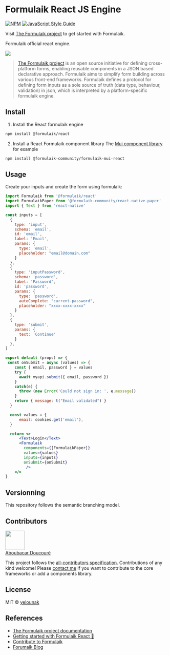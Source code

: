 # Formulaik React JS Engine

[![NPM](https://img.shields.io/npm/v/@formulaik/react.svg)](https://www.npmjs.com/package/formulaik/react) [![JavaScript Style Guide](https://img.shields.io/badge/code_style-standard-brightgreen.svg)](https://standardjs.com)

Visit [The Formulaik project](https://formulaik-core.github.io/documentation/) to get started with Formulaik.

Formulaik official react engine.

![](https://formulaik-core.github.io/documentation/img/icon_xs.svg)

> [The Formulaik project](https://formulaik-core.github.io/documentation/) is an open source initiative for defining cross-platform forms, enabling reusable components in a JSON based declarative approach. Formulaik aims to simplify form building across various front-end frameworks. Formulaik defines a protocol for defining form inputs as a sole source of truth (data type, behaviour, validation) in json, which is interpreted by a platform-specific formulaik engine.

## Install

1. Install the React formulaik engine

```bash
npm install @formulaik/react
```

2. Install a React Formulaik component library
The [Mui component library](https://github.com/formulaik-community/formulaik-mui-react) for example

```bash
npm install @formulaik-community/formulaik-mui-react
```

## Usage

Create your inputs and create the form using formulaik:

```jsx
import Formulaik from '@formulaik/react'
import FormulaikPaper from '@formulaik-community/react-native-paper'
import { Text } from 'react-native'

const inputs = [
  {
    type: 'input',
    schema: 'email',
    id: 'email',
    label: 'Email',
    params: {
      type: 'email',
      placeholder: "email@domain.com"
    }
  },
  {
    type: 'inputPassword',
    schema: 'password',
    label: 'Password',
    id: 'password',
    params: {
      type: 'password',
      autoComplete: "current-password",
      placeholder: "xxxx-xxxx-xxxx"
    }
  },
  {
    type: 'submit',
    params: {
      text: 'Continue'
    }
  },
]

export default (props) => {
 const onSubmit = async (values) => {
    const { email, password } = values
    try {
      await myapi.submit({ email, password })
    }
    catch(e) {
      throw (new Error('Could not sign in: ', e.message))
    }
    return { message: t("Email validated") }
  }

  const values = {
      email: cookies.get('email'),
  }

  return <>
      <Text>Login</Text>
      <Formulaik
        components={[FormulaikPaper]}
        values={values}
        inputs={inputs}
        onSubmit={onSubmit}
         />
    </>
}
```

## Versionning
This repository follows the semantic branching model.

## Contributors
[<img src="https://github.com/adoucoure.png" width="60px;"/>
<br />
<sub>
<a href="https://github.com/adoucoure">Aboubacar Doucouré</a>
</sub>](https://adoucoure.com/formulaik)

This project follows the [all-contributors specification](https://github.com/all-contributors/all-contributors). Contributions of any kind welcome!
Please [contact me](https://adoucoure.com/contact) if you want to contribute to the core frameworks or add a components library.


## License

MIT © [yelounak](https://github.com/yelounak)

## References
- [The Formulaik project documentation](https://formulaik-core.github.io/documentation/)
- [Getting started with Formulaik React 🚀](https://formulaik-core.github.io/documentation/docs/next/gettingstarted/react/installation)
- [Contribute to Formulaik](https://formulaik-core.github.io/documentation/docs/next/contributing)
- [Forumaik Blog](https://adoucoure.com/formulaik)























